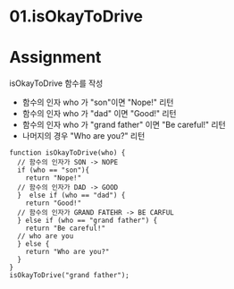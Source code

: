 # 01.isOkayToDrive

# Assignment

isOkayToDrive 함수를 작성

- 함수의 인자 who 가 "son"이면 "Nope!" 리턴
- 함수의 인자 who 가 "dad" 이면 "Good!" 리턴
- 함수의 인자 who 가 "grand father" 이면 "Be careful!" 리턴
- 나머지의 경우 "Who are you?" 리턴

```
function isOkayToDrive(who) {
  // 함수의 인자가 SON -> NOPE
  if (who == "son"){
    return "Nope!"
  // 함수의 인자가 DAD -> GOOD
  }  else if (who == "dad") {
    return "Good!"
  // 함수의 인자가 GRAND FATEHR -> BE CARFUL
  } else if (who == "grand father") {
    return "Be careful!"
  // who are you
  } else {
    return "Who are you?"
  }
}
isOkayToDrive("grand father");
```
